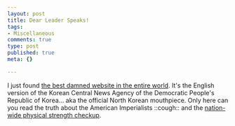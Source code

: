 ```yaml
--- 
layout: post
title: Dear Leader Speaks!
tags: 
- Miscellaneous
comments: true
type: post
published: true
meta: {}

---
```

I just found <a href="http://www.kcna.co.jp/index-e.htm">the best damned website in the entire world</a>. It's the English version of the Korean Central News Agency of the Democratic People's Republic of Korea... aka the official North Korean mouthpiece. Only here can you read the truth about the American Imperialists ::cough:: and the <a href="http://www.kcna.co.jp/item/2004/200409/news09/30.htm#10">nation-wide physical strength checkup</a>.

